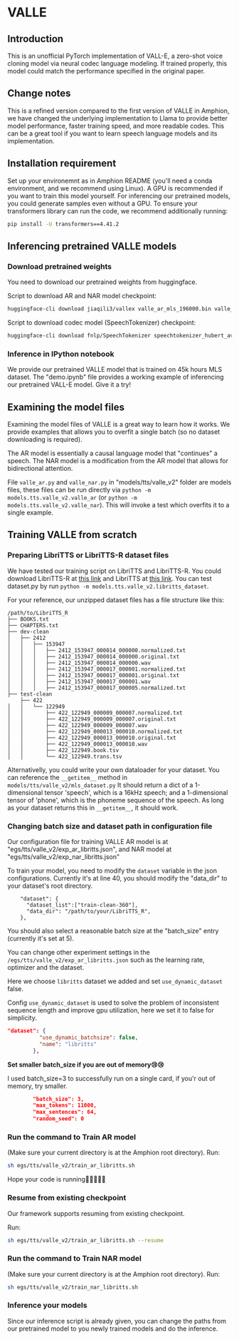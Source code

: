 # VALLE
## Introduction
This is an unofficial PyTorch implementation of VALL-E, a zero-shot voice cloning model via neural codec language modeling. 
If trained properly, this model could match the performance specified in the original paper.

## Change notes
This is a refined version compared to the first version of VALLE in Amphion, we have changed the underlying implementation to Llama
to provide better model performance, faster training speed, and more readable codes.
This can be a great tool if you want to learn speech language models and its implementation.

## Installation requirement 

Set up your environemnt as in Amphion README (you'll need a conda environment, and we recommend using Linux). A GPU is recommended if you want to train this model yourself.
For inferencing our pretrained models, you could generate samples even without a GPU.
To ensure your transformers library can run the code, we recommend additionally running:
```bash
pip install -U transformers==4.41.2
```

<!-- espeak-ng is required to run G2p. To install it, you could refer to: 
https://github.com/espeak-ng/espeak-ng/blob/master/docs/guide.md

For Linux, it should be `sudo apt-get install espeak-ng`.
For Windows, refer to the above link.
If you do not have sudo privilege, you could build the library by following the last section of this readme. -->

## Inferencing pretrained VALLE models
### Download pretrained weights
You need to download our pretrained weights from huggingface. 

Script to download AR and NAR model checkpoint: 
```bash
huggingface-cli download jiaqili3/vallex valle_ar_mls_196000.bin valle_nar_mls_164000.bin --local-dir ckpts
```
Script to download codec model (SpeechTokenizer) checkpoint:
```bash
huggingface-cli download fnlp/SpeechTokenizer speechtokenizer_hubert_avg/SpeechTokenizer.pt speechtokenizer_hubert_avg/config.json --local-dir ckpts
```

### Inference in IPython notebook

We provide our pretrained VALLE model that is trained on 45k hours MLS dataset.
The "demo.ipynb" file provides a working example of inferencing our pretrained VALL-E model. Give it a try!

## Examining the model files
Examining the model files of VALLE is a great way to learn how it works.
We provide examples that allows you to overfit a single batch (so no dataset downloading is required). 

The AR model is essentially a causal language model that "continues" a speech. The NAR model is a modification from the AR model that allows for bidirectional attention.


File `valle_ar.py` and `valle_nar.py` in "models/tts/valle_v2" folder are models files, these files can be run directly via `python -m models.tts.valle_v2.valle_ar` (or `python -m models.tts.valle_v2.valle_nar`).
This will invoke a test which overfits it to a single example.

## Training VALLE from scratch
### Preparing LibriTTS or LibriTTS-R dataset files

We have tested our training script on LibriTTS and LibriTTS-R.
You could download LibriTTS-R at [this link](https://www.openslr.org/141/) and LibriTTS at [this link](https://www.openslr.org/60).
You can test dataset.py by run `python -m models.tts.valle_v2.libritts_dataset`.

For your reference, our unzipped dataset files has a file structure like this:
```
/path/to/LibriTTS_R
├── BOOKS.txt
├── CHAPTERS.txt
├── dev-clean
│   ├── 2412
│   │   ├── 153947
│   │   │   ├── 2412_153947_000014_000000.normalized.txt
│   │   │   ├── 2412_153947_000014_000000.original.txt
│   │   │   ├── 2412_153947_000014_000000.wav
│   │   │   ├── 2412_153947_000017_000001.normalized.txt
│   │   │   ├── 2412_153947_000017_000001.original.txt
│   │   │   ├── 2412_153947_000017_000001.wav
│   │   │   ├── 2412_153947_000017_000005.normalized.txt
├── test-clean
    ├── 422
│   │   └── 122949
│   │       ├── 422_122949_000009_000007.normalized.txt
│   │       ├── 422_122949_000009_000007.original.txt
│   │       ├── 422_122949_000009_000007.wav
│   │       ├── 422_122949_000013_000010.normalized.txt
│   │       ├── 422_122949_000013_000010.original.txt
│   │       ├── 422_122949_000013_000010.wav
│   │       ├── 422_122949.book.tsv
│   │       └── 422_122949.trans.tsv
```


Alternativelly, you could write your own dataloader for your dataset. 
You can reference the `__getitem__` method in `models/tts/valle_v2/mls_dataset.py`
It should return a dict of a 1-dimensional tensor 'speech', which is a 16kHz speech; and a 1-dimensional tensor of 'phone', which is the phoneme sequence of the speech.
As long as your dataset returns this in `__getitem__`, it should work.

### Changing batch size and dataset path in configuration file
Our configuration file for training VALLE AR model is at "egs/tts/valle_v2/exp_ar_libritts.json", and NAR model at "egs/tts/valle_v2/exp_nar_libritts.json"

To train your model, you need to modify the `dataset` variable in the json configurations.
Currently it's at line 40, you should modify the "data_dir" to your dataset's root directory.
```
    "dataset": {
      "dataset_list":["train-clean-360"],
      "data_dir": "/path/to/your/LibriTTS_R",
    },
```

You should also select a reasonable batch size at the "batch_size" entry (currently it's set at 5).


You can change other experiment settings in the `/egs/tts/valle_v2/exp_ar_libritts.json` such as the learning rate, optimizer and the dataset.

Here we choose `libritts` dataset we added and set `use_dynamic_dataset` false.

Config `use_dynamic_dataset` is used to solve the problem of inconsistent sequence length and improve gpu utilization, here we set it to false for simplicity.

```json
"dataset": {
          "use_dynamic_batchsize": false,
          "name": "libritts"
        },
```

**Set smaller batch_size if you are out of memory😢😢**

I used batch_size=3 to successfully run on a single card, if you'r out of memory, try smaller.

```json
        "batch_size": 3,
        "max_tokens": 11000,
        "max_sentences": 64,
        "random_seed": 0
```


### Run the command to Train AR model
(Make sure your current directory is at the Amphion root directory).
Run:
```sh
sh egs/tts/valle_v2/train_ar_libritts.sh
```
Hope your code is running🏃🏃🏃🏃🏃


### Resume from existing checkpoint
Our framework supports resuming from existing checkpoint.

Run:
```sh
sh egs/tts/valle_v2/train_ar_libritts.sh --resume
```

### Run the command to Train NAR model
(Make sure your current directory is at the Amphion root directory).
Run:
```sh
sh egs/tts/valle_v2/train_nar_libritts.sh
```

### Inference your models
Since our inference script is already given, you can change the paths
from our pretrained model to you newly trained models and do the inference.

